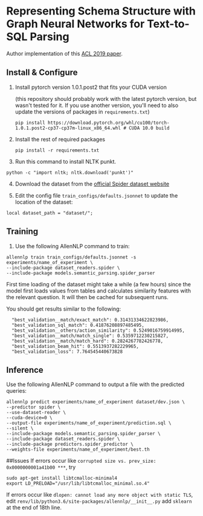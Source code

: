 # Representing Schema Structure with Graph Neural Networks for Text-to-SQL Parsing

Author implementation of this [ACL 2019 paper](https://arxiv.org/abs/1905.06241).

## Install & Configure

1. Install pytorch version 1.0.1.post2 that fits your CUDA version 
   
   (this repository should probably work with the latest pytorch version, but wasn't tested for it. If you use another version, you'll need to also update the versions of packages in `requirements.txt`)
    ```
    pip install https://download.pytorch.org/whl/cu100/torch-1.0.1.post2-cp37-cp37m-linux_x86_64.whl # CUDA 10.0 build
    ```
    
2. Install the rest of required packages
    ```
    pip install -r requirements.txt
    ```
    
3. Run this command to install NLTK punkt.
```
python -c "import nltk; nltk.download('punkt')"
```

4. Download the dataset from the [official Spider dataset website](https://yale-lily.github.io/spider)

5. Edit the config file `train_configs/defaults.jsonnet` to update the location of the dataset:
```
local dataset_path = "dataset/";
```

## Training

1. Use the following AllenNLP command to train:
```
allennlp train train_configs/defaults.jsonnet -s experiments/name_of_experiment \
--include-package dataset_readers.spider \ 
--include-package models.semantic_parsing.spider_parser
``` 

First time loading of the dataset might take a while (a few hours) since the model first loads values from tables and calculates similarity features with the relevant question. It will then be cached for subsequent runs.

You should get results similar to the following:
```
  "best_validation__match/exact_match": 0.31431334622823986,
  "best_validation_sql_match": 0.41876208897485495,
  "best_validation__others/action_similarity": 0.5249016759914995,
  "best_validation__match/match_single": 0.5359712230215827,
  "best_validation__match/match_hard": 0.2824267782426778,
  "best_validation_beam_hit": 0.5513937282229965,
  "best_validation_loss": 7.764545440673828
```

## Inference

Use the following AllenNLP command to output a file with the predicted queries:

```
allennlp predict experiments/name_of_experiment dataset/dev.json \
--predictor spider \
--use-dataset-reader \
--cuda-device=0 \
--output-file experiments/name_of_experiment/prediction.sql \
--silent \
--include-package models.semantic_parsing.spider_parser \
--include-package dataset_readers.spider \
--include-package predictors.spider_predictor \
--weights-file experiments/name_of_experiment/best.th
```

##Issues
If errors occur like `corrupted size vs. prev_size: 0x0000000001a41b00 ***`,
try
```
sudo apt-get install libtcmalloc-minimal4
export LD_PRELOAD="/usr/lib/libtcmalloc_minimal.so.4"
```
If errors occur like `dlopen: cannot load any more object with static TLS`, edit `renv/lib/python3.6/site-packages/allennlp/__init__.py`
add `sklearn` at the end of 18th line.